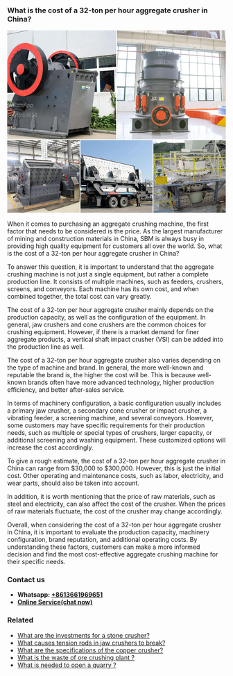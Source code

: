 <h3>What is the cost of a 32-ton per hour aggregate crusher in China?</h3><img src='1701743423.jpg' alt=''><p>When it comes to purchasing an aggregate crushing machine, the first factor that needs to be considered is the price. As the largest manufacturer of mining and construction materials in China, SBM is always busy in providing high quality equipment for customers all over the world. So, what is the cost of a 32-ton per hour aggregate crusher in China?</p><p>To answer this question, it is important to understand that the aggregate crushing machine is not just a single equipment, but rather a complete production line. It consists of multiple machines, such as feeders, crushers, screens, and conveyors. Each machine has its own cost, and when combined together, the total cost can vary greatly.</p><p>The cost of a 32-ton per hour aggregate crusher mainly depends on the production capacity, as well as the configuration of the equipment. In general, jaw crushers and cone crushers are the common choices for crushing equipment. However, if there is a market demand for finer aggregate products, a vertical shaft impact crusher (VSI) can be added into the production line as well.</p><p>The cost of a 32-ton per hour aggregate crusher also varies depending on the type of machine and brand. In general, the more well-known and reputable the brand is, the higher the cost will be. This is because well-known brands often have more advanced technology, higher production efficiency, and better after-sales service.</p><p>In terms of machinery configuration, a basic configuration usually includes a primary jaw crusher, a secondary cone crusher or impact crusher, a vibrating feeder, a screening machine, and several conveyors. However, some customers may have specific requirements for their production needs, such as multiple or special types of crushers, larger capacity, or additional screening and washing equipment. These customized options will increase the cost accordingly.</p><p>To give a rough estimate, the cost of a 32-ton per hour aggregate crusher in China can range from $30,000 to $300,000. However, this is just the initial cost. Other operating and maintenance costs, such as labor, electricity, and wear parts, should also be taken into account.</p><p>In addition, it is worth mentioning that the price of raw materials, such as steel and electricity, can also affect the cost of the crusher. When the prices of raw materials fluctuate, the cost of the crusher may change accordingly.</p><p>Overall, when considering the cost of a 32-ton per hour aggregate crusher in China, it is important to evaluate the production capacity, machinery configuration, brand reputation, and additional operating costs. By understanding these factors, customers can make a more informed decision and find the most cost-effective aggregate crushing machine for their specific needs.</p><h3>Contact us</h3><ul><li><strong>Whatsapp:&nbsp;<a href="https://wa.me/8613661969651">+8613661969651</a></strong></li><li><a href="https://swt.shibang-china.com/?git&amp;zhl&amp;What is the cost of a 32ton per hour aggregate crusher in China"><strong>Online Service(chat now)</strong></a></li></ul><h3>Related</h3><ul><li><a href='What are the investments for a stone crusher.md'>What are the investments for a stone crusher?</a></li><li><a href='What causes tension rods in jaw crushers to break.md'>What causes tension rods in jaw crushers to break?</a></li><li><a href='What are the specifications of the copper crusher.md'>What are the specifications of the copper crusher?</a></li><li><a href='What is the waste of ore crushing plant .md'>What is the waste of ore crushing plant ?</a></li><li><a href='What is needed to open a quarry .md'>What is needed to open a quarry ?</a></li></ul>